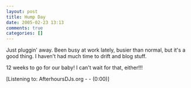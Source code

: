```yaml
---
layout: post
title: Hump Day
date: 2005-02-23 13:13
comments: true
categories: []
---
```

Just pluggin' away. Been busy at work lately, busier than normal, but it's a good thing. I haven't had much time to drift and blog stuff.

12 weeks to go for our baby! I can't wait for that, either!!!

<div class="media">[Listening to: AfterhoursDJs.org -  -  (0:00)]</div>
